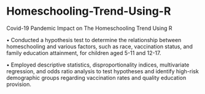 # Homeschooling-Trend-Using-R
Covid-19 Pandemic Impact on The Homeschooling Trend Using R

•	Conducted a hypothesis test to determine the relationship between homeschooling and various factors, such as race, vaccination status, and family education attainment, for children aged 5-11 and 12-17.

•	Employed descriptive statistics, disproportionality indices, multivariate regression, and odds ratio analysis to test hypotheses and identify high-risk demographic groups regarding vaccination rates and quality education provision.

